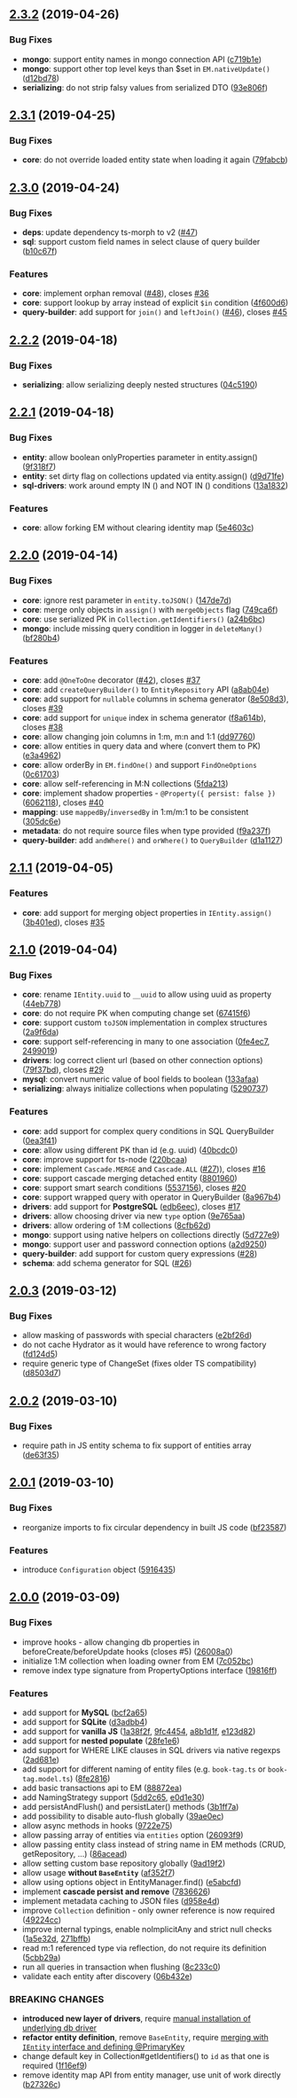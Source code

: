 <a name="2.3.2"></a>
## [2.3.2](https://github.com/B4nan/mikro-orm/compare/v2.3.1...v2.3.2) (2019-04-26)

### Bug Fixes

* **mongo**: support entity names in mongo connection API ([c719b1e](https://github.com/B4nan/mikro-orm/commit/c719b1e))
* **mongo**: support other top level keys than $set in `EM.nativeUpdate()` ([d12bd78](https://github.com/B4nan/mikro-orm/commit/d12bd78))
* **serializing**: do not strip falsy values from serialized DTO ([93e806f](https://github.com/B4nan/mikro-orm/commit/93e806f))



<a name="2.3.1"></a>
## [2.3.1](https://github.com/B4nan/mikro-orm/compare/v2.3.0...v2.3.1) (2019-04-25)

### Bug Fixes

* **core**: do not override loaded entity state when loading it again ([79fabcb](https://github.com/B4nan/mikro-orm/commit/79fabcb))



<a name="2.3.0"></a>
## [2.3.0](https://github.com/B4nan/mikro-orm/compare/v2.2.2...v2.3.0) (2019-04-24)

### Bug Fixes

* **deps**: update dependency ts-morph to v2 ([#47](https://github.com/B4nan/mikro-orm/issues/47))
* **sql**: support custom field names in select clause of query builder ([b10c67f](https://github.com/B4nan/mikro-orm/commit/b10c67f))

### Features

* **core**: implement orphan removal ([#48](https://github.com/B4nan/mikro-orm/issues/48)), closes [#36](https://github.com/B4nan/mikro-orm/issues/36)
* **core**: support lookup by array instead of explicit `$in` condition ([4f600d6](https://github.com/B4nan/mikro-orm/commit/4f600d6))
* **query-builder**: add support for `join()` and `leftJoin()` ([#46](https://github.com/B4nan/mikro-orm/issues/46)), closes [#45](https://github.com/B4nan/mikro-orm/issues/45)



<a name="2.2.2"></a>
## [2.2.2](https://github.com/B4nan/mikro-orm/compare/v2.2.1...v2.2.2) (2019-04-18)

### Bug Fixes

* **serializing**: allow serializing deeply nested structures ([04c5190](https://github.com/B4nan/mikro-orm/commit/04c5190))



<a name="2.2.1"></a>
## [2.2.1](https://github.com/B4nan/mikro-orm/compare/v2.2.0...v2.2.1) (2019-04-18)

### Bug Fixes

* **entity**: allow boolean onlyProperties parameter in entity.assign() ([9f318f7](https://github.com/B4nan/mikro-orm/commit/9f318f7))
* **entity**: set dirty flag on collections updated via entity.assign() ([d9d71fe](https://github.com/B4nan/mikro-orm/commit/d9d71fe))
* **sql-drivers**: work around empty IN () and NOT IN () conditions ([13a1832](https://github.com/B4nan/mikro-orm/commit/13a1832))

### Features

* **core**: allow forking EM without clearing identity map ([5e4603c](https://github.com/B4nan/mikro-orm/commit/5e4603c))



<a name="2.2.0"></a>
## [2.2.0](https://github.com/B4nan/mikro-orm/compare/v2.1.1...v2.2.0) (2019-04-14)

### Bug Fixes

* **core**: ignore rest parameter in `entity.toJSON()` ([147de7d](https://github.com/B4nan/mikro-orm/commit/147de7d))
* **core**: merge only objects in `assign()` with `mergeObjects` flag ([749ca6f](https://github.com/B4nan/mikro-orm/commit/749ca6f))
* **core**: use serialized PK in `Collection.getIdentifiers()` ([a24b6bc](https://github.com/B4nan/mikro-orm/commit/a24b6bc))
* **mongo**: include missing query condition in logger in `deleteMany()` ([bf280b4](https://github.com/B4nan/mikro-orm/commit/bf280b4))

### Features

* **core**: add `@OneToOne` decorator ([#42](https://github.com/B4nan/mikro-orm/pull/42)), closes [#37](https://github.com/B4nan/mikro-orm/issues/37)
* **core**: add `createQueryBuilder()` to `EntityRepository` API ([a8ab04e](https://github.com/B4nan/mikro-orm/commit/a8ab04e))
* **core**: add support for `nullable` columns in schema generator ([8e508d3](https://github.com/B4nan/mikro-orm/commit/8e508d3)), closes [#39](https://github.com/B4nan/mikro-orm/issues/39)
* **core**: add support for `unique` index in schema generator ([f8a614b](https://github.com/B4nan/mikro-orm/commit/f8a614b)), closes [#38](https://github.com/B4nan/mikro-orm/issues/38)
* **core**: allow changing join columns in 1:m, m:n and 1:1 ([dd97760](https://github.com/B4nan/mikro-orm/commit/dd97760))
* **core**: allow entities in query data and where (convert them to PK) ([e3a4962](https://github.com/B4nan/mikro-orm/commit/e3a4962))
* **core**: allow orderBy in `EM.findOne()` and support `FindOneOptions` ([0c61703](https://github.com/B4nan/mikro-orm/commit/0c61703))
* **core**: allow self-referencing in M:N collections ([5fda213](https://github.com/B4nan/mikro-orm/commit/5fda213))
* **core**: implement shadow properties - `@Property({ persist: false })` ([6062118](https://github.com/B4nan/mikro-orm/commit/6062118)), closes [#40](https://github.com/B4nan/mikro-orm/issues/40)
* **mapping**: use `mappedBy`/`inversedBy` in 1:m/m:1 to be consistent ([305dc6e](https://github.com/B4nan/mikro-orm/commit/305dc6e))
* **metadata**: do not require source files when type provided ([f9a237f](https://github.com/B4nan/mikro-orm/commit/f9a237f))
* **query-builder**: add `andWhere()` and `orWhere()` to `QueryBuilder` ([d1a1127](https://github.com/B4nan/mikro-orm/commit/d1a1127))



<a name="2.1.1"></a>
## [2.1.1](https://github.com/B4nan/mikro-orm/compare/v2.1.0...v2.1.1) (2019-04-05)

### Features

* **core**: add support for merging object properties in `IEntity.assign()` ([3b401ed](https://github.com/B4nan/mikro-orm/commit/3b401ed)), closes [#35](https://github.com/B4nan/mikro-orm/issues/35)



<a name="2.1.0"></a>
## [2.1.0](https://github.com/B4nan/mikro-orm/compare/v2.0.3...v2.1.0) (2019-04-04)

### Bug Fixes

* **core**: rename `IEntity.uuid` to `__uuid` to allow using uuid as property ([44eb778](https://github.com/B4nan/mikro-orm/commit/44eb778))
* **core**: do not require PK when computing change set ([67415f6](https://github.com/B4nan/mikro-orm/commit/67415f6))
* **core**: support custom `toJSON` implementation in complex structures ([2a9f6da](https://github.com/B4nan/mikro-orm/commit/2a9f6da))
* **core**: support self-referencing in many to one association ([0fe4ec7](https://github.com/B4nan/mikro-orm/commit/0fe4ec7), [2499019](https://github.com/B4nan/mikro-orm/commit/2499019))
* **drivers**: log correct client url (based on other connection options) ([79f37bd](https://github.com/B4nan/mikro-orm/commit/79f37bd)), closes [#29](https://github.com/B4nan/mikro-orm/issues/29)
* **mysql**: convert numeric value of bool fields to boolean ([133afaa](https://github.com/B4nan/mikro-orm/commit/133afaa))
* **serializing**: always initialize collections when populating ([5290737](https://github.com/B4nan/mikro-orm/commit/5290737))

### Features

* **core**: add support for complex query conditions in SQL QueryBuilder ([0ea3f41](https://github.com/B4nan/mikro-orm/commit/0ea3f41))
* **core**: allow using different PK than id (e.g. uuid) ([40bcdc0](https://github.com/B4nan/mikro-orm/commit/40bcdc0))
* **core**: improve support for ts-node ([220bcaa](https://github.com/B4nan/mikro-orm/commit/220bcaa))
* **core**: implement `Cascade.MERGE` and `Cascade.ALL` ([#27](https://github.com/B4nan/mikro-orm/issues/27))), closes [#16](https://github.com/B4nan/mikro-orm/issues/16)
* **core**: support cascade merging detached entity ([8801960](https://github.com/B4nan/mikro-orm/commit/8801960))
* **core**: support smart search conditions ([5537156](https://github.com/B4nan/mikro-orm/commit/5537156)), closes [#20](https://github.com/B4nan/mikro-orm/issues/20)
* **core**: support wrapped query with operator in QueryBuilder ([8a967b4](https://github.com/B4nan/mikro-orm/commit/8a967b4))
* **drivers**: add support for **PostgreSQL** ([edb6eec](https://github.com/B4nan/mikro-orm/commit/edb6eec)), closes [#17](https://github.com/B4nan/mikro-orm/issues/17)
* **drivers**: allow choosing driver via new `type` option ([9e765aa](https://github.com/B4nan/mikro-orm/commit/9e765aa))
* **drivers**: allow ordering of 1:M collections ([8cfb62d](https://github.com/B4nan/mikro-orm/commit/8cfb62d))
* **mongo**: support using native helpers on collections directly ([5d727e9](https://github.com/B4nan/mikro-orm/commit/5d727e9))
* **mongo**: support user and password connection options ([a2d9250](https://github.com/B4nan/mikro-orm/commit/a2d9250))
* **query-builder**: add support for custom query expressions ([#28](https://github.com/B4nan/mikro-orm/pull/28))
* **schema**: add schema generator for SQL ([#26](https://github.com/B4nan/mikro-orm/pull/26))



<a name="2.0.3"></a>
## [2.0.3](https://github.com/B4nan/mikro-orm/compare/v2.0.2...v2.0.3) (2019-03-12)

### Bug Fixes

* allow masking of passwords with special characters ([e2bf26d](https://github.com/B4nan/mikro-orm/commit/e2bf26d))
* do not cache Hydrator as it would have reference to wrong factory ([fd124d5](https://github.com/B4nan/mikro-orm/commit/fd124d5))
* require generic type of ChangeSet (fixes older TS compatibility) ([d8503d7](https://github.com/B4nan/mikro-orm/commit/d8503d7))



<a name="2.0.2"></a>
## [2.0.2](https://github.com/B4nan/mikro-orm/compare/v2.0.1...v2.0.2) (2019-03-10)

### Bug Fixes

* require path in JS entity schema to fix support of entities array ([de63f35](https://github.com/B4nan/mikro-orm/commit/de63f35))



<a name="2.0.1"></a>
## [2.0.1](https://github.com/B4nan/mikro-orm/compare/v2.0.0...v2.0.1) (2019-03-10)

### Bug Fixes

* reorganize imports to fix circular dependency in built JS code ([bf23587](https://github.com/B4nan/mikro-orm/commit/bf23587))

### Features

* introduce `Configuration` object ([5916435](https://github.com/B4nan/mikro-orm/commit/5916435))



<a name="2.0.0"></a>
## [2.0.0](https://github.com/B4nan/mikro-orm/compare/v1.2.3...v2.0.0) (2019-03-09)

### Bug Fixes

* improve hooks - allow changing db properties in beforeCreate/beforeUpdate hooks (closes #5) ([26008a0](https://github.com/B4nan/mikro-orm/commit/26008a0))
* initialize 1:M collection when loading owner from EM ([7c052bc](https://github.com/B4nan/mikro-orm/commit/7c052bc))
* remove index type signature from PropertyOptions interface ([19816ff](https://github.com/B4nan/mikro-orm/commit/19816ff))

### Features

* add support for **MySQL** ([bcf2a65](https://github.com/B4nan/mikro-orm/commit/bcf2a65))
* add support for **SQLite** ([d3adbb4](https://github.com/B4nan/mikro-orm/commit/d3adbb4))
* add support for **vanilla JS** ([1a38f2f](https://github.com/B4nan/mikro-orm/commit/1a38f2f), [9fc4454](https://github.com/B4nan/mikro-orm/commit/9fc4454), [a8b1d1f](https://github.com/B4nan/mikro-orm/commit/a8b1d1f), [e123d82](https://github.com/B4nan/mikro-orm/commit/e123d82))
* add support for **nested populate** ([28fe1e6](https://github.com/B4nan/mikro-orm/commit/28fe1e6))
* add support for WHERE LIKE clauses in SQL drivers via native regexps ([2ad681e](https://github.com/B4nan/mikro-orm/commit/2ad681e))
* add support for different naming of entity files (e.g. `book-tag.ts` or `book-tag.model.ts`) ([8fe2816](https://github.com/B4nan/mikro-orm/commit/8fe2816))
* add basic transactions api to EM ([88872ea](https://github.com/B4nan/mikro-orm/commit/88872ea))
* add NamingStrategy support ([5dd2c65](https://github.com/B4nan/mikro-orm/commit/5dd2c65), [e0d1e30](https://github.com/B4nan/mikro-orm/commit/e0d1e30))
* add persistAndFlush() and persistLater() methods ([3b1ff7a](https://github.com/B4nan/mikro-orm/commit/3b1ff7a))
* add possibility to disable auto-flush globally ([39ae0ec](https://github.com/B4nan/mikro-orm/commit/39ae0ec))
* allow async methods in hooks ([9722e75](https://github.com/B4nan/mikro-orm/commit/9722e75))
* allow passing array of entities via `entities` option ([26093f9](https://github.com/B4nan/mikro-orm/commit/26093f9))
* allow passing entity class instead of string name in EM methods (CRUD, getRepository, ...) ([86acead](https://github.com/B4nan/mikro-orm/commit/86acead))
* allow setting custom base repository globally ([9ad19f2](https://github.com/B4nan/mikro-orm/commit/9ad19f2))
* allow usage **without `BaseEntity`** ([af352f7](https://github.com/B4nan/mikro-orm/commit/af352f7))
* allow using options object in EntityManager.find() ([e5abcfd](https://github.com/B4nan/mikro-orm/commit/e5abcfd))
* implement **cascade persist and remove** ([7836626](https://github.com/B4nan/mikro-orm/commit/7836626))
* implement metadata caching to JSON files ([d958e4d](https://github.com/B4nan/mikro-orm/commit/d958e4d))
* improve `Collection` definition - only owner reference is now required ([49224cc](https://github.com/B4nan/mikro-orm/commit/49224cc))
* improve internal typings, enable noImplicitAny and strict null checks ([1a5e32d](https://github.com/B4nan/mikro-orm/commit/1a5e32d), [271bffb](https://github.com/B4nan/mikro-orm/commit/271bffb))
* read m:1 referenced type via reflection, do not require its definition ([5cbb29a](https://github.com/B4nan/mikro-orm/commit/5cbb29a))
* run all queries in transaction when flushing ([8c233c0](https://github.com/B4nan/mikro-orm/commit/8c233c0))
* validate each entity after discovery ([06b432e](https://github.com/B4nan/mikro-orm/commit/06b432e))

### BREAKING CHANGES

* **introduced new layer of drivers**, require [manual installation of underlying db driver](https://b4nan.github.io/mikro-orm/installation/)
* **refactor entity definition**, remove `BaseEntity`, require [merging with `IEntity` interface and defining @PrimaryKey](https://b4nan.github.io/mikro-orm/defining-entities/)
* change default key in Collection#getIdentifiers() to `id` as that one is required ([1f16ef9](https://github.com/B4nan/mikro-orm/commit/1f16ef9))
* remove identity map API from entity manager, use unit of work directly ([b27326c](https://github.com/B4nan/mikro-orm/commit/b27326c))
